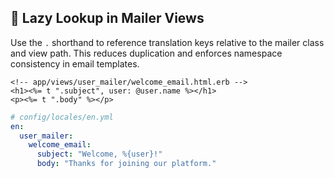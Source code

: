 ## 📧 Lazy Lookup in Mailer Views
Use the `.` shorthand to reference translation keys relative to the mailer class and view path. This reduces duplication and enforces namespace consistency in email templates.

```erb
<!-- app/views/user_mailer/welcome_email.html.erb -->
<h1><%= t ".subject", user: @user.name %></h1>
<p><%= t ".body" %></p>
```

```yaml
# config/locales/en.yml
en:
  user_mailer:
    welcome_email:
      subject: "Welcome, %{user}!"
      body: "Thanks for joining our platform."
```
